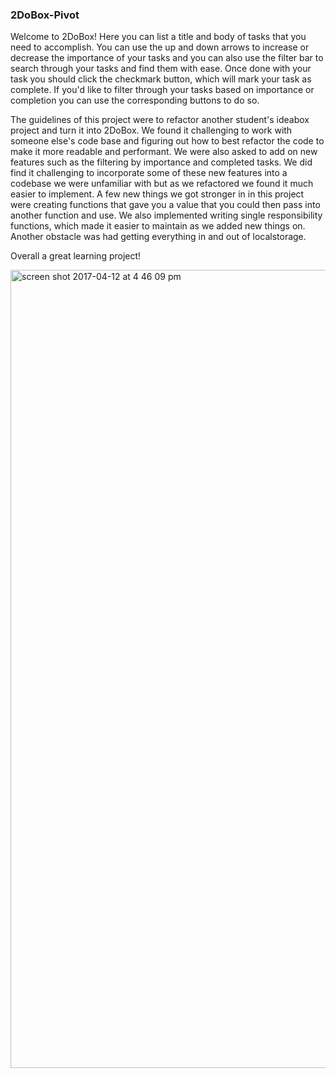 ### 2DoBox-Pivot

Welcome to 2DoBox! Here you can list a title and body of tasks that you need to accomplish. You can use the up and down arrows to increase or decrease the importance of your tasks and you can also use the filter bar to search through your tasks and find them with ease. Once done with your task you should click the checkmark button, which will mark your task as complete. If you'd like to filter through your tasks based on importance or completion you can use the corresponding buttons to do so. 

The guidelines of this project were to refactor another student's ideabox project and turn it into 2DoBox. We found it challenging to work with someone else's code base and figuring out how to best refactor the code to make it more readable and performant. We were also asked to add on new features such as the filtering by importance and completed tasks. We did find it challenging to incorporate some of these new features into a codebase we were unfamiliar with but as we refactored we found it much easier to implement. A few new things we got stronger in in this project were creating functions that gave you a value that you could then pass into another function and use. We also implemented writing single responsibility functions, which made it easier to maintain as we added new things on. Another obstacle was had getting everything in and out of localstorage. 

Overall a great learning project!

<img width="1277" alt="screen shot 2017-04-12 at 4 46 09 pm" src="https://cloud.githubusercontent.com/assets/18603030/24982646/a904ca12-1f9f-11e7-8994-aba860c9f745.png">









